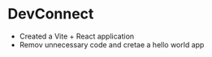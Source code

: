 # DevConnect

- Created a Vite + React application
- Remov unnecessary code and cretae a hello world app
